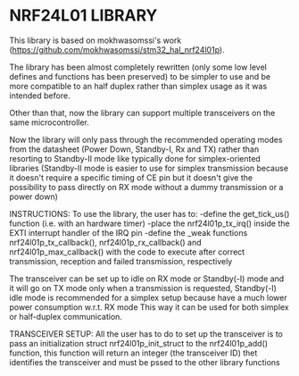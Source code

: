 # NRF24L01 LIBRARY

This library is based on mokhwasomssi's work (https://github.com/mokhwasomssi/stm32_hal_nrf24l01p).

The library has been almost completely rewritten (only some low level defines and
functions has been preserved) to be simpler to use and be more compatible to an
half duplex rather than simplex usage as it was intended before.

Other than that, now the library can support multiple transceivers on the same microcontroller.

Now the library will only pass through the recommended operating modes from the datasheet
(Power Down, Standby-I, Rx and TX) rather than resorting to Standby-II mode like typically
done for simplex-oriented libraries (Standby-II mode is easier to use for simplex transmission
because it doesn't require a specific timing of CE pin but it doesn't give the possibility to pass
directly on RX mode without a dummy transmission or a power down)

INSTRUCTIONS:
To use the library, the user has to:
-define the get_tick_us() function (i.e. with an hardware timer)
-place the nrf24l01p_tx_irq() inside the EXTI interrupt handler of the IRQ pin
-define the _weak functions nrf24l01p_tx_callback(), nrf24l01p_rx_callback() and nrf24l01p_max_callback()
with the code to execute after correct transmission, reception and failed transmission, respectively

The transceiver can be set up to idle on RX mode or Standby(-I) mode and it will go on TX mode
only when a transmission is requested, Standby(-I) idle mode is recommended for a simplex setup
because have a much lower power consumption w.r.t. RX mode
This way it can be used for both simplex or half-duplex communication.

TRANSCEIVER SETUP:
All the user has to do to set up the transceiver is to pass an initialization struct nrf24l01p_init_struct
to the nrf24l01p_add() function, this function will return an integer (the transceiver ID) thet identifies
the transceiver and must be pssed to the other library functions
